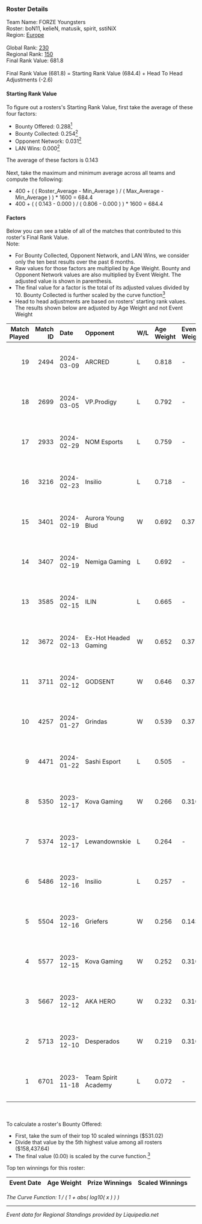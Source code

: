 ### Roster Details<br />
Team Name: FORZE Youngsters<br />
Roster: boN11, kelieN, matusik, spirit, sstiNiX<br />
Region: [Europe]( ../standings_europe.md)<br />
<br />
Global Rank: [230](../standings_global.md)<br />
Regional Rank: [150]( ../standings_europe.md)<br />
Final Rank Value:  681.8<br />
<br />
Final Rank Value (681.8) = Starting Rank Value (684.4) + Head To Head Adjustments (-2.6)<br />

#### Starting Rank Value<br />
To figure out a rosters's Starting Rank Value, first take the average of these four factors:<br />
- Bounty Offered: 0.288[<sup>1</sup>](#table2)
- Bounty Collected: 0.254[<sup>2</sup>](#table1)
- Opponent Network: 0.031[<sup>2</sup>](#table1)
- LAN Wins: 0.000[<sup>2</sup>](#table1)

The average of these factors is 0.143<br />
<br />
Next, take the maximum and minimum average across all teams and compute the following:<br />
- 400 + ( ( Roster_Average - Min_Average ) / ( Max_Average - Min_Average ) ) * 1600 = 684.4
- 400 + ( ( 0.143 - 0.000 ) / ( 0.806 - 0.000 ) ) * 1600 = 684.4


#### Factors<br />
Below you can see a table of all of the matches that contributed to this roster's Final Rank Value.<br />
Note:<br />

- For Bounty Collected, Opponent Network, and LAN Wins, we consider only the ten best results over the past 6 months.
- Raw values for those factors are multiplied by Age Weight. Bounty and Opponent Network values are also multiplied by Event Weight. The adjusted value is shown in parenthesis.
- The final value for a factor is the total of its adjusted values divided by 10. Bounty Collected is further scaled by the curve function[<sup>3</sup>](#curveFunction)
- Head to head adjustments are based on rosters' starting rank values. The results shown below are adjusted by Age Weight and not Event Weight
<span id="table1"></span><br />


| Match Played | Match ID | Date       | Opponent             | W/L | Age Weight | Event Weight | Bounty Collected | Opponent Network | LAN Wins      | H2H Adj. | Roster                                    |
| -: | -: | :- | :- | :- | :- | :- | :- | :- | :- | -: | :- |
|           19 |     2494 | 2024-03-09 | ARCRED               | L   | 0.818      | -            | -                | -                | -             |    -7.99 | boN11, kelieN, matusik, spirit, sstiNiX   |
|           18 |     2699 | 2024-03-05 | VP.Prodigy           | L   | 0.792      | -            | -                | -                | -             |    -6.76 | boN11, kelieN, matusik, spirit, sstiNiX   |
|           17 |     2933 | 2024-02-29 | NOM Esports          | L   | 0.759      | -            | -                | -                | -             |   -12.63 | boN11, kelieN, matusik, spirit, sstiNiX   |
|           16 |     3216 | 2024-02-23 | Insilio              | L   | 0.718      | -            | -                | -                | -             |    -4.33 | boN11, kelieN, matusik, spirit, sstiNiX   |
|           15 |     3401 | 2024-02-19 | Aurora Young Blud    | W   | 0.692      | 0.371        | 0.017 (0.004)    | 0.422 (0.109)    | false (0.000) |    14.27 | boN11, kelieN, matusik, spirit, sstiNiX   |
|           14 |     3407 | 2024-02-19 | Nemiga Gaming        | L   | 0.692      | -            | -                | -                | -             |    -0.68 | boN11, kelieN, matusik, spirit, sstiNiX   |
|           13 |     3585 | 2024-02-15 | ILIN                 | L   | 0.665      | -            | -                | -                | -             |   -14.08 | boN11, kelieN, matusik, spirit, sstiNiX   |
|           12 |     3672 | 2024-02-13 | Ex-Hot Headed Gaming | W   | 0.652      | 0.371        | 0.000 (0.000)    | 0.117 (0.028)    | false (0.000) |     4.86 | boN11, kelieN, matusik, spirit, sstiNiX   |
|           11 |     3711 | 2024-02-12 | GODSENT              | W   | 0.646      | 0.371        | 0.026 (0.006)    | 0.423 (0.101)    | false (0.000) |    12.73 | boN11, kelieN, matusik, spirit, sstiNiX   |
|           10 |     4257 | 2024-01-27 | Grindas              | W   | 0.539      | 0.371        | 0.002 (0.000)    | 0.332 (0.066)    | false (0.000) |     8.64 | boN11, kelieN, matusik, spirit, sstiNiX   |
|            9 |     4471 | 2024-01-22 | Sashi Esport         | L   | 0.505      | -            | -                | -                | -             |    -1.95 | boN11, kelieN, matusik, spirit, sstiNiX   |
|            8 |     5350 | 2023-12-17 | Kova Gaming          | W   | 0.266      | 0.310        | 0.002 (0.000)    | 0.009 (0.001)    | false (0.000) |     3.46 | boN11, kelieN, matusik, spirit, sstiNiX   |
|            7 |     5374 | 2023-12-17 | Lewandownskie        | L   | 0.264      | -            | -                | -                | -             |    -4.34 | boN11, gooddeph, matusik, spirit, sstiNiX |
|            6 |     5486 | 2023-12-16 | Insilio              | L   | 0.257      | -            | -                | -                | -             |    -1.75 | boN11, gooddeph, matusik, spirit, sstiNiX |
|            5 |     5504 | 2023-12-16 | Griefers             | W   | 0.256      | 0.143        | 0.000 (0.000)    | 0.004 (0.000)    | false (0.000) |     1.33 | boN11, gooddeph, matusik, spirit, sstiNiX |
|            4 |     5577 | 2023-12-15 | Kova Gaming          | W   | 0.252      | 0.310        | 0.002 (0.000)    | 0.009 (0.001)    | false (0.000) |     3.27 | boN11, kelieN, matusik, spirit, sstiNiX   |
|            3 |     5667 | 2023-12-12 | AKA HERO             | W   | 0.232      | 0.310        | 0.001 (0.000)    | 0.114 (0.008)    | false (0.000) |     2.97 | boN11, kelieN, matusik, spirit, sstiNiX   |
|            2 |     5713 | 2023-12-10 | Desperados           | W   | 0.219      | 0.310        | 0.000 (0.000)    | 0.000 (0.000)    | false (0.000) |     1.17 | boN11, kelieN, matusik, spirit, sstiNiX   |
|            1 |     6701 | 2023-11-18 | Team Spirit Academy  | L   | 0.072      | -            | -                | -                | -             |    -0.77 | boN11, kelieN, matusik, spirit, sstiNiX   |

<br />
<span id="table2"></span><br />
To calculate a roster's Bounty Offered:<br />

- First, take the sum of their top 10 scaled winnings ($531.02)
- Divide that value by the 5th highest value among all rosters ($158,437.64)
- The final value (0.00) is scaled by the curve function.[<sup>3</sup>](#curveFunction)

Top ten winnings for this roster:<br />

| Event Date | Age Weight | Prize Winnings | Scaled Winnings |
| :- | -: | :- | :- |


<span id="curveFunction"></span>_The Curve Function: 1 / ( 1 + abs( log10( x ) ) )_<br />

---
_Event data for Regional Standings provided by Liquipedia.net_<br />
